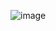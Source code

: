 ![image](https://github.com/kietsieubeo44/jucie-shop-master/assets/126839885/1c354605-ddbe-4d6a-89ce-7aa64412110b)
